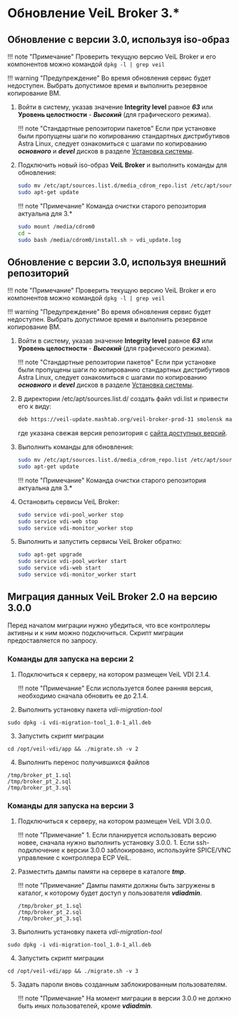 # Обновление VeiL Broker 3.*

## Обновление с версии 3.0, используя iso-образ

!!! note "Примечание"
    Проверить текущую версию VeiL Broker и его компонентов можно командой `dpkg -l | grep veil`

!!! warning "Предупреждение"
    Во время обновления сервис будет недоступен. Выбрать допустимое время и выполнить резервное копирование ВМ.

1. Войти в систему, указав значение **Integrity level** равное **_63_** или 
   **Уровень целостности** - **_Высокий_** (для графического режима).
   
    !!! note "Стандартные репозитории пакетов"
        Если при установке были пропущены шаги по копированию стандартных дистрибутивов Astra Linux, 
        следует ознакомиться с шагами по копированию **_основного_** и **_devel_** дисков 
        в разделе [Установка системы](./install_v3.md).

1. Подключить новый iso-образ **VeiL Broker** и выполнить 
   команды для обновления:

    ```bash
    sudo mv /etc/apt/sources.list.d/media_cdrom_repo.list /etc/apt/sources.list.d/media_cdrom_repo.back
    sudo apt-get update
    ```

    !!! note "Примечание"
        Команда очистки старого репозитория актуальна для 3.*

    ```bash
    sudo mount /media/cdrom0
    cd ~
    sudo bash /media/cdrom0/install.sh > vdi_update.log
    ```
 
## Обновление с версии 3.0, используя внешний репозиторий

!!! note "Примечание"
    Проверить текущую версию VeiL Broker и его компонентов можно командой `dpkg -l | grep veil`

!!! warning "Предупреждение"
    Во время обновления сервис будет недоступен. Выбрать допустимое время и выполнить резервное копирование ВМ.

1. Войти в систему, указав значение **Integrity level** равное **_63_** или 
   **Уровень целостности** - **_Высокий_** (для графического режима).
   
    !!! note "Стандартные репозитории пакетов"
        Если при установке были пропущены шаги по копированию стандартных дистрибутивов Astra Linux, 
        следует ознакомиться с шагами по копированию **_основного_** и **_devel_** дисков 
        в разделе [Установка системы](./install_v3.md).

1. В директории /etc/apt/sources.list.d/ создать файл vdi.list и привести его к виду:
    
    ```bash
    deb https://veil-update.mashtab.org/veil-broker-prod-31 smolensk main
    ```
    где указана свежая версия репозитория с [сайта доступных версий](https://veil-update.mashtab.org/).
 
1. Выполнить команды для обновления:

    ```bash
    sudo mv /etc/apt/sources.list.d/media_cdrom_repo.list /etc/apt/sources.list.d/media_cdrom_repo.back
    sudo apt-get update
    ```

    !!! note "Примечание"
        Команда очистки старого репозитория актуальна для 3.*

1. Остановить сервисы VeiL Broker:

    ```bash
    sudo service vdi-pool_worker stop
    sudo service vdi-web stop
    sudo service vdi-monitor_worker stop
    ```
 
1. Выполнить и запустить сервисы VeiL Broker обратно:

    ```bash
    sudo apt-get upgrade
    sudo service vdi-pool_worker start
    sudo service vdi-web start
    sudo service vdi-monitor_worker start
    ```

## Миграция данных VeiL Broker 2.0 на версию 3.0.0

Перед началом миграции нужно убедиться, что все контроллеры активны и к ним можно 
подключиться. Скрипт миграции предоставляется по запросу.

### Команды для запуска на версии 2

1. Подключиться к серверу, на котором размещен VeiL VDI 2.1.4. 
   
    !!! note "Примечание"
        Если используется более ранняя версия, необходимо сначала обновить ее до 2.1.4.

2. Выполнить установку пакета _vdi-migration-tool_ 
```
sudo dpkg -i vdi-migration-tool_1.0-1_all.deb
```

3. Запустить скрипт миграции
```
cd /opt/veil-vdi/app && ./migrate.sh -v 2
```

4. Выполнить перенос получившихся файлов
```
/tmp/broker_pt_1.sql
/tmp/broker_pt_2.sql
/tmp/broker_pt_3.sql
```

### Команды для запуска на версии 3

1. Подключиться к серверу, на котором размещен VeiL VDI 3.0.0.

    !!! note "Примечание"
        1. Если планируется использовать версию новее, сначала нужно выполнить установку 3.0.0.
        1. Если ssh-подключение к версии 3.0.0 заблокировано, используйте SPICE/VNC 
           управление с контроллера ECP VeiL.

2. Разместить дампы памяти на сервере в каталоге **_tmp_**.

    !!! note "Примечание"
        Дампы памяти должны быть загружены в каталог, к которому будет доступ у пользователя 
        **_vdiadmin_**.
   
    ```
    /tmp/broker_pt_1.sql
    /tmp/broker_pt_2.sql
    /tmp/broker_pt_3.sql 
    ```

3. Выполнить установку пакета _vdi-migration-tool_ 
```
sudo dpkg -i vdi-migration-tool_1.0-1_all.deb
```

4. Запустить скрипт миграции
```
cd /opt/veil-vdi/app && ./migrate.sh -v 3
```

5. Задать пароли вновь созданным заблокированным пользователям. 

    !!! note "Примечание"
        На момент миграции в версии 3.0.0 не должно быть иных пользователей, кроме **_vdiadmin_**.
